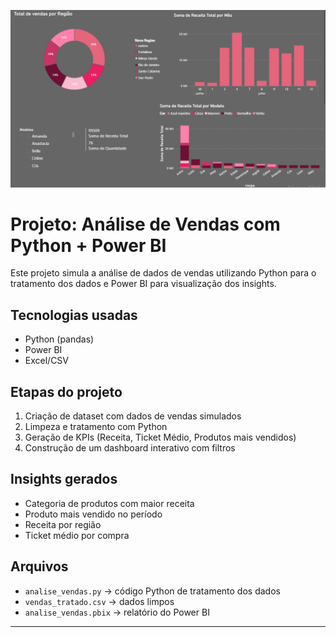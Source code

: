 ![Capa do projeto](dashboard-vendas.png)

# Projeto: Análise de Vendas com Python + Power BI

Este projeto simula a análise de dados de vendas utilizando Python para o tratamento dos dados e Power BI para visualização dos insights.

## Tecnologias usadas
- Python (pandas)
- Power BI
- Excel/CSV

## Etapas do projeto

1. Criação de dataset com dados de vendas simulados
2. Limpeza e tratamento com Python
3. Geração de KPIs (Receita, Ticket Médio, Produtos mais vendidos)
4. Construção de um dashboard interativo com filtros

## Insights gerados

- Categoria de produtos com maior receita
- Produto mais vendido no período
- Receita por região
- Ticket médio por compra

## Arquivos
- `analise_vendas.py` → código Python de tratamento dos dados
- `vendas_tratado.csv` → dados limpos
- `analise_vendas.pbix` → relatório do Power BI

---
